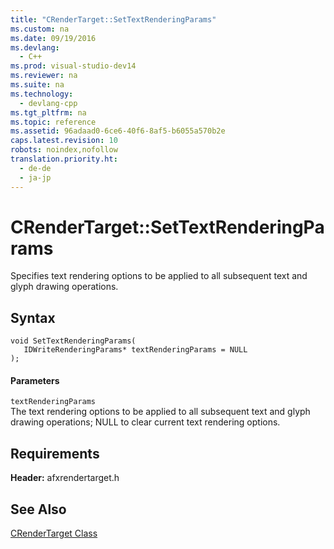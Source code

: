 ```yaml
---
title: "CRenderTarget::SetTextRenderingParams"
ms.custom: na
ms.date: 09/19/2016
ms.devlang: 
  - C++
ms.prod: visual-studio-dev14
ms.reviewer: na
ms.suite: na
ms.technology: 
  - devlang-cpp
ms.tgt_pltfrm: na
ms.topic: reference
ms.assetid: 96adaad0-6ce6-40f6-8af5-b6055a570b2e
caps.latest.revision: 10
robots: noindex,nofollow
translation.priority.ht: 
  - de-de
  - ja-jp
---
```

# CRenderTarget::SetTextRenderingParams
Specifies text rendering options to be applied to all subsequent text and glyph drawing operations.  
  
## Syntax  
  
```  
void SetTextRenderingParams(  
   IDWriteRenderingParams* textRenderingParams = NULL  
);  
```  
  
#### Parameters  
 `textRenderingParams`  
 The text rendering options to be applied to all subsequent text and glyph drawing operations; NULL to clear current text rendering options.  
  
## Requirements  
 **Header:** afxrendertarget.h  
  
## See Also  
 [CRenderTarget Class](../vs140/CRenderTarget-Class.md)